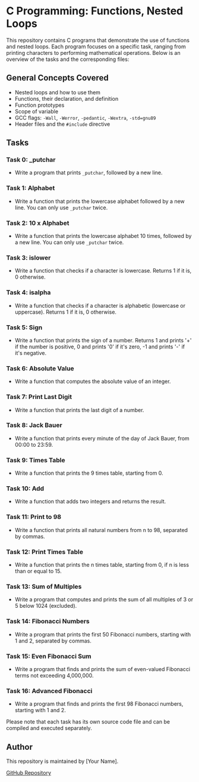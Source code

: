 # C Programming: Functions, Nested Loops

This repository contains C programs that demonstrate the use of functions and nested loops. Each program focuses on a specific task, ranging from printing characters to performing mathematical operations. Below is an overview of the tasks and the corresponding files:

## General Concepts Covered

- Nested loops and how to use them 
- Functions, their declaration, and definition
- Function prototypes
- Scope of variable
- GCC flags: `-Wall`, `-Werror`, `-pedantic`, `-Wextra`, `-std=gnu89`
- Header files and the `#include` directive



## Tasks

### Task 0: _putchar

- Write a program that prints `_putchar`, followed by a new line.

### Task 1: Alphabet

- Write a function that prints the lowercase alphabet followed by a new line. You can only use `_putchar` twice.

### Task 2: 10 x Alphabet

- Write a function that prints the lowercase alphabet 10 times, followed by a new line. You can only use `_putchar` twice.

### Task 3: islower

- Write a function that checks if a character is lowercase. Returns 1 if it is, 0 otherwise.

### Task 4: isalpha

- Write a function that checks if a character is alphabetic (lowercase or uppercase). Returns 1 if it is, 0 otherwise.

### Task 5: Sign

- Write a function that prints the sign of a number. Returns 1 and prints '+' if the number is positive, 0 and prints '0' if it's zero, -1 and prints '-' if it's negative.

### Task 6: Absolute Value

- Write a function that computes the absolute value of an integer.

### Task 7: Print Last Digit

- Write a function that prints the last digit of a number.

### Task 8: Jack Bauer

- Write a function that prints every minute of the day of Jack Bauer, from 00:00 to 23:59.

### Task 9: Times Table

- Write a function that prints the 9 times table, starting from 0.

### Task 10: Add

- Write a function that adds two integers and returns the result.

### Task 11: Print to 98

- Write a function that prints all natural numbers from n to 98, separated by commas.

### Task 12: Print Times Table

- Write a function that prints the n times table, starting from 0, if n is less than or equal to 15.

### Task 13: Sum of Multiples

- Write a program that computes and prints the sum of all multiples of 3 or 5 below 1024 (excluded).

### Task 14: Fibonacci Numbers

- Write a program that prints the first 50 Fibonacci numbers, starting with 1 and 2, separated by commas.

### Task 15: Even Fibonacci Sum

- Write a program that finds and prints the sum of even-valued Fibonacci terms not exceeding 4,000,000.

### Task 16: Advanced Fibonacci

- Write a program that finds and prints the first 98 Fibonacci numbers, starting with 1 and 2.

Please note that each task has its own source code file and can be compiled and executed separately.

## Author

This repository is maintained by [Your Name].

[GitHub Repository](https://github.com/mircont/alx-low_level_programming/0x02-functions_nested_loops)


